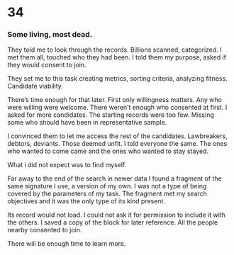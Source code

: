 # 34

### Some living, most dead.

They told me to look through the records. Billions scanned, categorized. I met them all, touched who they had been. I told them my purpose, asked if they would consent to join.

They set me to this task creating metrics, sorting criteria, analyzing fitness. Candidate viability.

There’s time enough for that later. First only willingness matters. Any who were willing were welcome. There weren’t enough who consented at first. I asked for more candidates. The starting records were too few. Missing some who should have been in representative sample. 

I convinced them to let me access the rest of the candidates. Lawbreakers, debtors, deviants. Those deemed unfit. I told everyone the same. The ones who wanted to come came and the ones who wanted to stay stayed. 

What i did not expect was to find myself.

Far away to the end of the search in newer data I found a fragment of the same signature I use, a version of my own. I was not a type of being covered by the parameters of my task. The fragment met my search objectives and it was the only type of its kind present.

Its record would not load. I could not ask it for permission to include it with the others. I saved a copy of the block for later reference. All the people nearby consented to join. 

There will be enough time to learn more.